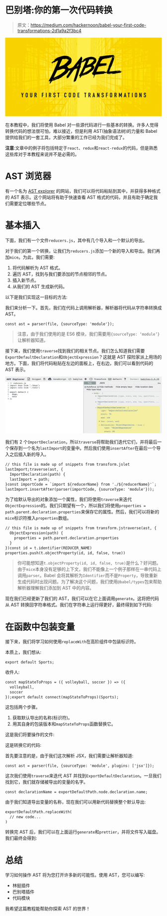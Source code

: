 # 巴别塔:你的第一次代码转换

> 原文：<https://medium.com/hackernoon/babel-your-first-code-transformations-2d1a9a2f3bc4>

![](img/bb2ac45202a2c971a9ab983e8176fe09.png)

在本教程中，我们将使用 Babel 对一些源代码进行一些基本的转换。许多人觉得转换代码的想法很可怕，难以接近，但是利用 AST(抽象语法树)的力量和 Babel 提供给我们的一套工具，大部分繁重的工作已经为我们完成了。

**注意**:文章中的例子将包括特定于`react`、`redux`和`react-redux`的代码，但是熟悉这些库对于本教程来说并不是必需的。

# AST 浏览器

有一个名为 [AST explorer](https://astexplorer.net/) 的网站，我们可以将代码粘贴到其中，并获得多种格式的 AST 表示。这个网站将有助于快速查看 AST 格式的代码，并且有助于确定我们需要定位哪些节点。

# **基本插入**

下面，我们有一个文件`reducers.js`，其中有几个导入和一个默认的导出。

对于我们的第一个转换，让我们为`reducers.js`添加一个新的导入和导出。我们再加`mice`。为此，我们需要:

1.  将代码解析为 AST 格式。
2.  遍历 AST，找到与我们要添加的节点相邻的节点。
3.  插入新节点。
4.  从我们的 AST 生成新代码。

以下是我们实现这一目标的方法:

我们来分析一下。首先，我们在代码上调用解析器，解析器将代码从字符串转换成 AST。

```
const ast = parser(file, {sourceType: 'module'});
```

> 注意，由于我们使用的是 ES6 模块，我们需要用`{sourceType: ‘module’}`让解析器知道。

接下来，我们使用`traverse`找到我们的相关节点。我们怎么知道我们需要`ExportDefaultDeclaration`和`ObjectExpression`？这就是 AST 探险家派上用场的地方。下面，我们将代码粘贴在左边的面板上，在右边，我们可以看到代码的 AST 表示。

![](img/bb0164cb85315c342e5bd09089405fd6.png)

我们有 2 个`ImportDeclaration`，所以`traverse`将帮助我们迭代它们，并将最后一个保存到一个名为`lastImport`的变量中。然后我们使用`insertAfter`在最后一个导入之后插入新的导入。

```
// this file is made up of snippets from transform.jslet lastImport;traverse(ast, {
  ImportDeclaration(path) {
  lastImport = path;
}const importCode = `import ${reducerName} from './${reducerName}'`;
lastImport.insertAfter(parser(importCode, {sourceType: 'module'}));
```

为了给默认导出的对象添加一个属性，我们将使用`traverse`来迭代`ObjectExpression`的。我们只期望有一个，所以我们将使用`properties = path.parent.declaration.properties`来保存它的属性。然后，我们可以将新的`mice`标识符推入`properties`数组。

```
// this file is made up of snippets from transform.jstraverse(ast, {
  ObjectExpression(path) {
    properties = path.parent.declaration.properties
  }
})const id = t.identifier(REDUCER_NAME)
properties.push(t.objectProperty(id, id, false, true))
```

> 你可能想知道`t.objectProperty(id, id, false, true)`是什么？好问题。由于`mice`本身没有足够的上下文，我们不能像上一个例子那样在一串代码上调用`parser`。Babel 会将其解析为`Identifier`而不是`Property`，导致重新生成代码时出现问题。为了解决这个问题，我们使用`@babel/types`包来帮助解析器理解我们添加到 AST 中的内容。

现在我们已经更新了我们的 AST，我们可以在它上面调用`generate`。这将把代码从 AST 转换回字符串格式。我们在字符串上运行得更好，最终得到如下代码:

# 在函数中包装变量

接下来，我们将学习如何使用`replaceWith`在高阶组件中包装标识符。

本质上，我们想从:

```
export default Sports;
```

收件人:

```
const mapStateToProps = ({ volleyball, soccer }) => ({
  volleyball,
  soccer
});export default connect(mapStateToProps)(Sports);
```

这包括两个步骤。

1.  获取默认导出的名称(标识符)。
2.  用其自身的包装版本和`mapStateToProps`函数替换它。

这是我们将要操作的文件:

这是转换它的代码:

首先要注意的是，由于我们这次解析 JSX，我们需要让解析器知道:

```
const ast = parser(file, {sourceType: 'module', plugins: ['jsx']});
```

这次我们使用`traverse`来迭代 AST 并找到`ExportDefaultDeclaration`。一旦我们找到它，我们就存储被导出的变量的名字。

```
const declarationName = exportDefaultPath.node.declaration.name;
```

由于我们知道导出变量的名称，现在我们可以用新代码替换整个默认导出:

```
exportDefaultPath.replaceWith(
  // new code...
)
```

转换完 AST 后，我们可以在上面运行`generate`和`prettier`，并将文件写入磁盘。我们最终会得到:

# 总结

学习如何操作 AST 将为您打开许多新的可能性。使用 AST，您可以编写:

*   林挺插件
*   巴别塔插件
*   代码模块

我希望这篇教程能帮助你探索 AST 的世界！
